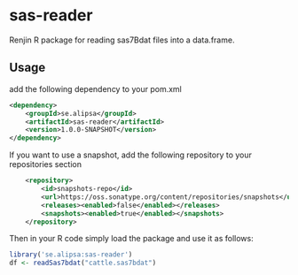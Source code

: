 # sas-reader
Renjin R package for reading sas7Bdat files into a data.frame.

## Usage
add the following dependency to your pom.xml 
```xml
<dependency>
    <groupId>se.alipsa</groupId>
    <artifactId>sas-reader</artifactId>
    <version>1.0.0-SNAPSHOT</version>
</dependency>
```

If you want to use a snapshot, add the following repository to your repositories section
```xml
    <repository>
        <id>snapshots-repo</id>
        <url>https://oss.sonatype.org/content/repositories/snapshots</url>
        <releases><enabled>false</enabled></releases>
        <snapshots><enabled>true</enabled></snapshots>
    </repository>
```

Then in your R code simply load the package and use it as follows:
```r
library('se.alipsa:sas-reader')
df <- readSas7bdat("cattle.sas7bdat")
```
